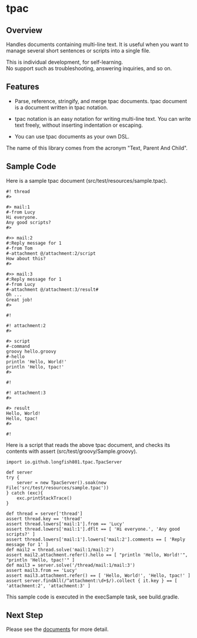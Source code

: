 # tpac

## Overview

Handles documents containing multi-line text.
It is useful when you want to manage several short sentences or scripts into a single file.

This is individual development, for self-learning.  
No support such as troubleshooting, answering inquiries, and so on.

## Features

* Parse, reference, stringify, and merge tpac documents.
  tpac document is a document written in tpac notation.

* tpac notation is an easy notation for writing multi-line text.
  You can write text freely, without inserting indentation or escaping.
* You can use tpac documents as your own DSL.

The name of this library comes from the acronym "Text, Parent And Child".

## Sample Code

Here is a sample tpac document (src/test/resources/sample.tpac).

```
#! thread
#>

#> mail:1
#-from Lucy
Hi everyone.
Any good scripts?
#>

#>> mail:2
#:Reply message for 1
#-from Tom
#-attachment @/attachment:2/script
How about this?
#>

#>> mail:3
#:Reply message for 1
#-from Lucy
#-attachment @/attachment:3/result#
Oh ...
Great job!
#>

#!

#! attachment:2
#>

#> script
#-command
groovy hello.groovy
#-hello
println 'Hello, World!'
println 'Hello, tpac!'
#>

#!

#! attachment:3
#>

#> result
Hello, World!
Hello, tpac!
#>

#!
```

Here is a script that reads the above tpac document, and checks its contents with assert (src/test/groovy/Sample.groovy).

```
import io.github.longfish801.tpac.TpacServer

def server
try {
	server = new TpacServer().soak(new File('src/test/resources/sample.tpac'))
} catch (exc){
	exc.printStackTrace()
}

def thread = server['thread']
assert thread.key == 'thread'
assert thread.lowers['mail:1'].from == 'Lucy'
assert thread.lowers['mail:1'].dflt == [ 'Hi everyone.', 'Any good scripts?' ]
assert thread.lowers['mail:1'].lowers['mail:2'].comments == [ 'Reply message for 1' ]
def mail2 = thread.solve('mail:1/mail:2')
assert mail2.attachment.refer().hello == [ "println 'Hello, World!'", "println 'Hello, tpac!'" ]
def mail3 = server.solve('/thread/mail:1/mail:3')
assert mail3.from == 'Lucy'
assert mail3.attachment.refer() == [ 'Hello, World!', 'Hello, tpac!' ]
assert server.findAll(/^attachment:\d+$/).collect { it.key } == [ 'attachment:2', 'attachment:3' ]
```

This sample code is executed in the execSample task, see build.gradle.

## Next Step

Please see the [documents](https://longfish801.github.io/maven/tpac/) for more detail.


